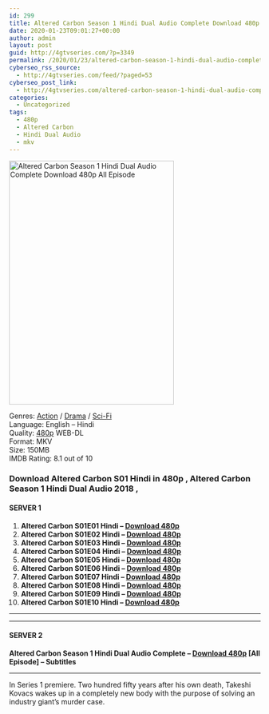 ```yaml
---
id: 299
title: Altered Carbon Season 1 Hindi Dual Audio Complete Download 480p All Episode
date: 2020-01-23T09:01:27+00:00
author: admin
layout: post
guid: http://4gtvseries.com/?p=3349
permalink: /2020/01/23/altered-carbon-season-1-hindi-dual-audio-complete-download-480p-all-episode-2/
cyberseo_rss_source:
  - http://4gtvseries.com/feed/?paged=53
cyberseo_post_link:
  - http://4gtvseries.com/altered-carbon-season-1-hindi-dual-audio-complete-download-480p-all-episode/
categories:
  - Uncategorized
tags:
  - 480p
  - Altered Carbon
  - Hindi Dual Audio
  - mkv
---
```

<img loading="lazy" class="aligncenter" src="https://3.bp.blogspot.com/-smrKfAcKDbs/XgNfF0daGdI/AAAAAAAAApQ/ZsnQOzckwHcpMyRO_3hSXFVsb-ceAeOrwCK4BGAYYCw/s1600/Altered%2BCarbon%2BSeason%2B1.jpg" alt="Altered Carbon Season 1 Hindi Dual Audio Complete Download 480p All Episode" width="330" height="488" />

Genres: <a href="http://4gtvseries.com/tag/action/" data-wpel-link="internal">Action</a> /&nbsp;<a href="http://4gtvseries.com/tag/drama/" data-wpel-link="internal">Drama</a> / <a href="http://4gtvseries.com/tag/sci-fi/" data-wpel-link="internal">Sci-Fi</a>  
Language: English – Hindi  
Quality:&nbsp;<a href="http://4gtvseries.com/tag/480p/" data-wpel-link="internal">480p</a> WEB-DL  
Format: MKV  
Size: 150MB  
IMDB Rating: 8.1 out of 10

### **Download Altered Carbon S01 Hindi in 480p , Altered Carbon Season 1 Hindi Dual Audio 2018 ,&nbsp;**

#### <span><strong>SERVER 1</strong></span>

  1. **Altered Carbon S01E01 Hindi – <a href="http://slink.dl480p.xyz/q3Wl3nAr" data-wpel-link="external" target="_blank" rel="nofollow external noopener noreferrer" class="wpel-icon-left"><i class="wpel-icon fa fa-download" aria-hidden="true"></i>Download 480p</a>**
  2. **Altered Carbon S01E02 Hindi – <a href="http://slink.dl480p.xyz/KcEYK" data-wpel-link="external" target="_blank" rel="nofollow external noopener noreferrer" class="wpel-icon-left"><i class="wpel-icon fa fa-download" aria-hidden="true"></i>Download 480p</a>**
  3. **Altered Carbon S01E03 Hindi – <a href="http://slink.dl480p.xyz/NFLfy3" data-wpel-link="external" target="_blank" rel="nofollow external noopener noreferrer" class="wpel-icon-left"><i class="wpel-icon fa fa-download" aria-hidden="true"></i>Download 480p</a>**
  4. **Altered Carbon S01E04 Hindi – <a href="http://slink.dl480p.xyz/cGcFH" data-wpel-link="external" target="_blank" rel="nofollow external noopener noreferrer" class="wpel-icon-left"><i class="wpel-icon fa fa-download" aria-hidden="true"></i>Download 480p</a>**
  5. **Altered Carbon S01E05 Hindi – <a href="http://slink.dl480p.xyz/BSP8nA" data-wpel-link="external" target="_blank" rel="nofollow external noopener noreferrer" class="wpel-icon-left"><i class="wpel-icon fa fa-download" aria-hidden="true"></i>Download 480p</a>**
  6. **Altered Carbon S01E06 Hindi – <a href="http://slink.dl480p.xyz/Ew4nE1" data-wpel-link="external" target="_blank" rel="nofollow external noopener noreferrer" class="wpel-icon-left"><i class="wpel-icon fa fa-download" aria-hidden="true"></i>Download 480p</a>**
  7. **Altered Carbon S01E07 Hindi – <a href="http://slink.dl480p.xyz/nl2eY" data-wpel-link="external" target="_blank" rel="nofollow external noopener noreferrer" class="wpel-icon-left"><i class="wpel-icon fa fa-download" aria-hidden="true"></i>Download 480p</a>**
  8. **Altered Carbon S01E08 Hindi – <a href="http://slink.dl480p.xyz/TBafedE" data-wpel-link="external" target="_blank" rel="nofollow external noopener noreferrer" class="wpel-icon-left"><i class="wpel-icon fa fa-download" aria-hidden="true"></i>Download 480p</a>**
  9. **Altered Carbon S01E09 Hindi – <a href="http://slink.dl480p.xyz/w9Pg5rh" data-wpel-link="external" target="_blank" rel="nofollow external noopener noreferrer" class="wpel-icon-left"><i class="wpel-icon fa fa-download" aria-hidden="true"></i>Download 480p</a>**
 10. **Altered Carbon S01E10 Hindi – <a href="http://slink.dl480p.xyz/aLqLyi2" data-wpel-link="external" target="_blank" rel="nofollow external noopener noreferrer" class="wpel-icon-left"><i class="wpel-icon fa fa-download" aria-hidden="true"></i>Download 480p</a>**

* * *

* * *

#### <span><strong>SERVER 2</strong></span>

**Altered Carbon Season 1 Hindi Dual Audio Complete – <a href="http://dl480p.xyz/3621/" data-wpel-link="external" target="_blank" rel="nofollow external noopener noreferrer" class="wpel-icon-left"><i class="wpel-icon fa fa-download" aria-hidden="true"></i>Download 480p</a> [All Episode] – Subtitles**

* * *

In Series 1 premiere. Two hundred fifty years after his own death, Takeshi Kovacs wakes up in a completely new body with the purpose of solving an industry giant’s murder case.

<div align="center">
</div>